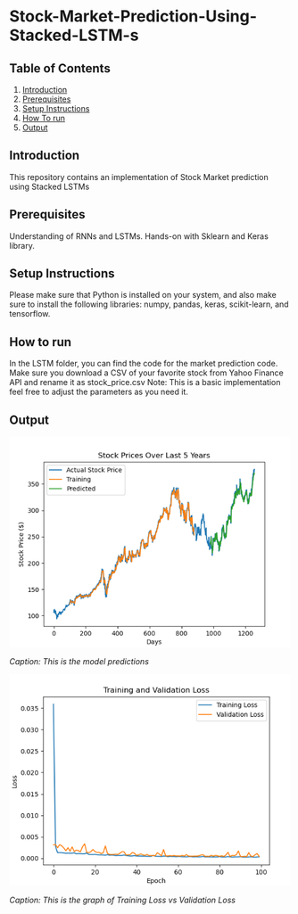 # Stock-Market-Prediction-Using-Stacked-LSTM-s

## Table of Contents

1. [Introduction](#introduction)
2. [Prerequisites](#prerequisites)
3. [Setup Instructions](#setup-instructions)
4. [How To run](#htr)
5. [Output](#output)

## Introduction

This repository contains an implementation of Stock Market prediction using Stacked LSTMs

## Prerequisites

Understanding of RNNs and LSTMs. Hands-on with Sklearn and Keras library.

## Setup Instructions

Please make sure that Python is installed on your system, and also make sure to install the following libraries: numpy, pandas, keras, scikit-learn, and tensorflow.

## How to run

In the LSTM folder, you can find the code for the market prediction code. Make sure you download a CSV of your favorite stock from Yahoo Finance API and rename it as stock_price.csv
Note: This is a basic implementation feel free to adjust the parameters as you need it.

## Output

![Model Predictions](LSTM/ModelPrediction.png)

*Caption: This is the model predictions*


![Model Predictions](LSTM/TrainingLoss.png)

*Caption: This is the graph of Training Loss vs Validation Loss*
